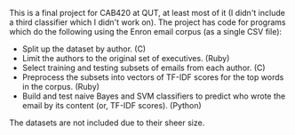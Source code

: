 This is a final project for CAB420 at QUT, at least most of it (I didn't include a third classifier which I didn't work on). The project has code for programs which do the following using the Enron email corpus (as a single CSV file):

* Split up the dataset by author. (C)
* Limit the authors to the original set of executives. (Ruby)
* Select training and testing subsets of emails from each author. (C)
* Preprocess the subsets into vectors of TF-IDF scores for the top words in the corpus. (Ruby)
* Build and test naive Bayes and SVM classifiers to predict who wrote the email by its content (or, TF-IDF scores). (Python)

The datasets are not included due to their sheer size.

